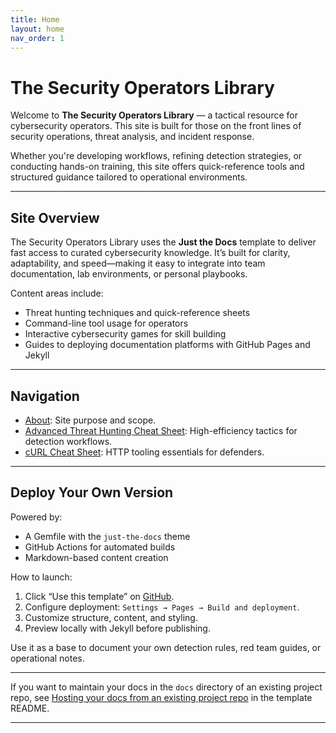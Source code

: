 ```yaml
---
title: Home
layout: home
nav_order: 1
---
```


# The Security Operators Library

Welcome to **The Security Operators Library** — a tactical resource for cybersecurity operators. This site is built for those on the front lines of security operations, threat analysis, and incident response.

Whether you're developing workflows, refining detection strategies, or conducting hands-on training, this site offers quick-reference tools and structured guidance tailored to operational environments.

---

## Site Overview

The Security Operators Library uses the **Just the Docs** template to deliver fast access to curated cybersecurity knowledge. It’s built for clarity, adaptability, and speed—making it easy to integrate into team documentation, lab environments, or personal playbooks.

Content areas include:
- Threat hunting techniques and quick-reference sheets
- Command-line tool usage for operators
- Interactive cybersecurity games for skill building
- Guides to deploying documentation platforms with GitHub Pages and Jekyll

---

## Navigation

- [About](about.md): Site purpose and scope.
- [Advanced Threat Hunting Cheat Sheet](advanced-threat-hunting.md): High-efficiency tactics for detection workflows.
- [cURL Cheat Sheet](curl.md): HTTP tooling essentials for defenders.

---

## Deploy Your Own Version

Powered by:
- A Gemfile with the `just-the-docs` theme
- GitHub Actions for automated builds
- Markdown-based content creation

How to launch:
1. Click “Use this template” on [GitHub](https://github.com/just-the-docs/just-the-docs-template).
2. Configure deployment: `Settings → Pages → Build and deployment`.
3. Customize structure, content, and styling.
4. Preview locally with Jekyll before publishing.

Use it as a base to document your own detection rules, red team guides, or operational notes.

---

If you want to maintain your docs in the `docs` directory of an existing project repo, see [Hosting your docs from an existing project repo](https://github.com/just-the-docs/just-the-docs-template/blob/main/README.md#hosting-your-docs-from-an-existing-project-repo) in the template README.

----

[^1]: [It can take up to 10 minutes for changes to your site to publish after you push the changes to GitHub](https://docs.github.com/en/pages/setting-up-a-github-pages-site-with-jekyll/creating-a-github-pages-site-with-jekyll#creating-your-site).

[Just the Docs]: https://just-the-docs.github.io/just-the-docs/
[GitHub Pages]: https://docs.github.com/en/pages
[README]: https://github.com/just-the-docs/just-the-docs-template/blob/main/README.md
[Jekyll]: https://jekyllrb.com
[GitHub Pages / Actions workflow]: https://github.blog/changelog/2022-07-27-github-pages-custom-github-actions-workflows-beta/
[use this template]: https://github.com/just-the-docs/just-the-docs-template/generate
